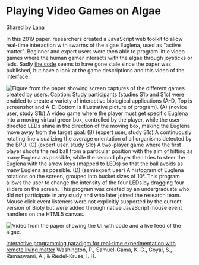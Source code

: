 # Playing Video Games on Algae
Shared by [Lana](mstdn.science/@lana)

In this 2019 paper, researchers created a JavaScript web toolkit to allow real-time interaction with swarms of the algae Euglena, used as "active matter".
Beginner and expert users were then able to program little video games where the human gamer interacts with the algae through joysticks or leds.
Sadly [the code](https://github.com/hirklab/euglenalab) seems to have gone stale since the paper was published, but have a look at the game descriptions and this video of the interface.

![Figure from the paper showing screen captures of the different games created by users. Caption: Study participants (studies S1b and S1c) were enabled to create a variety of interactive biological applications (A–D, Top is screenshot and A–D, Bottom is illustrative picture of program). (A) (novice user, study S1b) A video game where the player must get specific Euglena into a moving virtual green box, controlled by the player, while the user-directed LEDs shine in the direction of the moving box, making the Euglena move away from the target goal. (B) (expert user, study S1c) A continuously rotating line visualizing the average orientation of all organisms detected by the BPU. (C) (expert user, study S1c) A two-player game where the first player shoots the red ball from a particular position with the aim of hitting as many Euglena as possible, while the second player then tries to steer the Euglena with the arrow keys (mapped to LEDs) so that the ball avoids as many Euglena as possible. (D) (semiexpert user) A histogram of Euglena rotations on the screen, grouped into bucket sizes of 10°. This program allows the user to change the intensity of the four LEDs by dragging four sliders on the screen. This program was created by an undergraduate who did not participate in any study and who later joined the research team. Mouse click event listeners were not explicitly supported by the current version of Bioty but were added through native JavaScript mouse event handlers on the HTML5 canvas.](images/euglena-game.png?h=100)

![Video from the paper showing the UI with code and a live feed of the algae.](images/euglena-game.gif?h=100)


[Interactive programming paradigm for real-time experimentation with remote living matter](https://www.pnas.org/doi/full/10.1073/pnas.1815367116) Washington, P., Samuel-Gama, K. G., Goyal, S., Ramaswami, A., & Riedel-Kruse, I. H.
